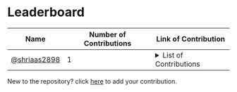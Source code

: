 
# Leaderboard
| Name | Number of Contributions | Link of Contribution|
| --- | --- | --- |
| [@shriaas2898](https://github.io/shriaas2898) | 1 | <details> <summary>List of Contributions </summary> - [Added sample code resource for Julia ](https://github.com/fbdevelopercircles/FbDevcCommunityContent/pull/217) <br></details> |
<!-- End of Leaderbaord-->
New to the repository? click [here](https://github.com/shriaas2898/action-example/issues/new?assignees=&labels=&template=new-contributor.md&title=add|0019) to add your contribution.


